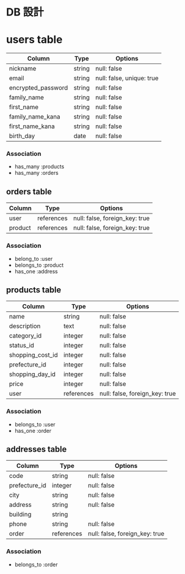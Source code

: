 # DB 設計

# users table

| Column             | Type                | Options                   |
|--------------------|---------------------|---------------------------|
| nickname           | string              | null: false               |
| email	             | string              | null: false, unique: true |
| encrypted_password | string              | null: false               |
| family_name        | string              | null: false               |
| first_name         | string              | null: false               |
| family_name_kana   | string              | null: false               |
| first_name_kana    | string              | null: false               |
| birth_day          | date                | null: false               |

### Association

- has_many :products
- has_many :orders


## orders table

| Column      | Type       | Options                        |
|-------------|------------|--------------------------------|
| user        | references | null: false, foreign_key: true |
| product     | references | null: false, foreign_key: true |

### Association

- belong_to :user
- belongs_to :product
- has_one :address


## products table

| Column                   | Type       | Options                        |
|--------------------------|------------|--------------------------------|
| name                     | string     | null: false                    |
| description	             | text       | null: false                    |
| category_id              | integer    | null: false                    |
| status_id                | integer    | null: false                    |
| shopping_cost_id         | integer    | null: false                    |
| prefecture_id            | integer    | null: false                    |
| shopping_day_id          | integer    | null: false                    |
| price                    | integer    | null: false                    |
| user                     | references | null: false, foreign_key: true |

### Association

- belongs_to :user
- has_one :order


## addresses table

| Column             | Type       | Options                        |
|--------------------|------------|--------------------------------|
| code               | string     | null: false                    |
| prefecture_id      | integer    | null: false                    |
| city               | string     | null: false                    |
| address            | string     | null: false                    |
| building           | string     |                                |
| phone              | string     | null: false                    |
| order              | references | null: false, foreign_key: true |

### Association

- belongs_to :order